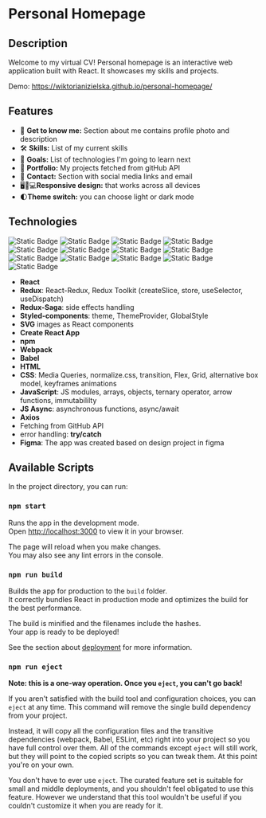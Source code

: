 # Personal Homepage

## Description
Welcome to my virtual CV! Personal homepage is an interactive web application built with React. It showcases my skills and projects. 

Demo: https://wiktorianizielska.github.io/personal-homepage/

## Features
- 👋 **Get to know me:** Section about me contains profile photo and description
- 🛠️ **Skills:** List of my current skills
- 🚀 **Goals:** List of technologies I'm going to learn next
- 📂 **Portfolio:** My projects fetched from gitHub API
- 📧 **Contact:** Section with social media links and email
- 🖥️📱💻**Responsive design:** that works across all devices
- 🌓**Theme switch:** you can choose light or dark mode

## Technologies
![Static Badge](https://img.shields.io/badge/REACT-%20?style=flat&logo=react&logoColor=black&color=%2361DBFB)
 ![Static Badge](https://img.shields.io/badge/REDUX-%20%20?style=flat&logo=redux&logoColor=white&color=%23764abc) ![Static Badge](https://img.shields.io/badge/REDUX--SAGA-%20%20?style=flat&logo=redux&logoColor=white&color=%23764abc) ![Static Badge](https://img.shields.io/badge/JAVASCRIPT-%20%20?style=flat&logo=JAVASCRIPT&logoColor=black&color=%23F0DB4F) ![Static Badge](https://img.shields.io/badge/STYLED--COMPONENTS-%20%20?style=flat&logo=styled-components&logoColor=white&logoSize=auto&color=%23DF728C) ![Static Badge](https://img.shields.io/badge/CREATE_REACT_APP-%20?style=flat&logo=create%20react%20app&logoColor=black&color=%2361DBFB)
 ![Static Badge](https://img.shields.io/badge/ASYNC%2FAWAIT-%20%20?style=flat&logo=JAVASCRIPT&logoColor=black&color=%23F0DB4F) ![Static Badge](https://img.shields.io/badge/API(AXIOS)-%20%20?style=flat&logo=JAVASCRIPT&logoColor=black&color=%23F0DB4F) ![Static Badge](https://img.shields.io/badge/ERROR_HANDLING-%20%20?style=flat&logo=JAVASCRIPT&logoColor=black&color=%23F0DB4F) ![Static Badge](https://img.shields.io/badge/NPM-%20%20?style=flat&logo=npm&color=%23CC3534) ![Static Badge](https://img.shields.io/badge/HTML-%20%20?style=flat&logo=HTML5&logoColor=white&color=%23e34c26) ![Static Badge](https://img.shields.io/badge/CSS-%20%20?style=flat&logo=css3&logoColor=white&color=%23264de4) ![Static Badge](https://img.shields.io/badge/FIGMA-%20?style=flat&logo=FIGMA&logoColor=white&color=%23A259FF)


- **React**
- **Redux**: React-Redux, Redux Toolkit  (createSlice, store, useSelector, useDispatch)
- **Redux-Saga**: side effects handling
- **Styled-components**: theme, ThemeProvider, GlobalStyle
- **SVG** images as React components
- **Create React App**
- **npm**
- **Webpack**
- **Babel**
- **HTML**
- **CSS**: Media Queries, normalize.css, transition, Flex, Grid, alternative box model, keyframes animations
- **JavaScript**: JS modules, arrays, objects, ternary operator, arrow functions, immutabililty
- **JS Async**: asynchronous functions, async/await
- **Axios**
- Fetching from GitHub API
- error handling: **try/catch**
- **Figma**: The app was created based on design project in figma

## Available Scripts

In the project directory, you can run:

### `npm start`

Runs the app in the development mode.\
Open [http://localhost:3000](http://localhost:3000) to view it in your browser.

The page will reload when you make changes.\
You may also see any lint errors in the console.

### `npm run build`

Builds the app for production to the `build` folder.\
It correctly bundles React in production mode and optimizes the build for the best performance.

The build is minified and the filenames include the hashes.\
Your app is ready to be deployed!

See the section about [deployment](https://facebook.github.io/create-react-app/docs/deployment) for more information.

### `npm run eject`

**Note: this is a one-way operation. Once you `eject`, you can't go back!**

If you aren't satisfied with the build tool and configuration choices, you can `eject` at any time. This command will remove the single build dependency from your project.

Instead, it will copy all the configuration files and the transitive dependencies (webpack, Babel, ESLint, etc) right into your project so you have full control over them. All of the commands except `eject` will still work, but they will point to the copied scripts so you can tweak them. At this point you're on your own.

You don't have to ever use `eject`. The curated feature set is suitable for small and middle deployments, and you shouldn't feel obligated to use this feature. However we understand that this tool wouldn't be useful if you couldn't customize it when you are ready for it.


